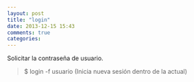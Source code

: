 ```yaml
---
layout: post
title: "login"
date: 2013-12-15 15:43
comments: true
categories: 
---
```

Solicitar la contraseña de usuario.

>$ login -f  usuario (Inicia nueva sesión dentro de la actual)

